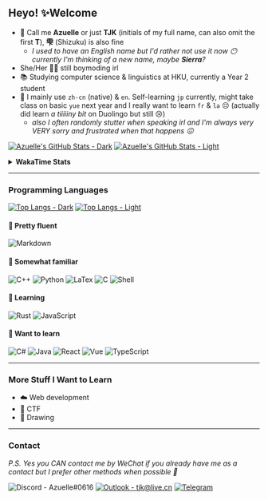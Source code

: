 ## Heyo! ✨Welcome

- 👋 Call me **Azuelle** or just **TJK** (initials of my full name, can also omit the first **T**), **雫** (Shizuku) is also fine
  - *I used to have an English name but I'd rather not use it now 😶 currently I'm thinking of a new name, maybe **Sierra**?*
- She/Her 🏳️‍⚧️ still boymoding irl
- 📚 Studying computer science & linguistics at HKU, currently a Year 2 student
- 💬 I mainly use `zh-cn` (native) & `en`. Self-learning `jp` currently, might take class on basic `yue` next year and I really want to learn `fr` & `la` 😔 (actually did learn *a tiiiiiny bit* on Duolingo but still 😢)
  - *also I often randomly stutter when speaking irl and I'm always very VERY sorry and frustrated when that happens 😖*

[![Azuelle's GitHub Stats - Dark](https://azuelle-github-readme-stats.vercel.app/api?username=azuelle&text_bold=false&rank_icon=percentile&show_icons=true&theme=dracula&count_private=true#gh-dark-mode-only)](https://github.com/anuraghazra/github-readme-stats#gh-dark-mode-only)
[![Azuelle's GitHub Stats - Light](https://azuelle-github-readme-stats.vercel.app/api?username=azuelle&text_bold=false&rank_icon=percentile&show_icons=true&theme=buefy&count_private=true#gh-light-mode-only)](https://github.com/anuraghazra/github-readme-stats#gh-light-mode-only)

<details><summary><b>WakaTime Stats</b></summary>
  
[![Azuelle's WakaTime Stats - Dark](https://azuelle-github-readme-stats.vercel.app/api/wakatime?username=Azuelle&layout=compact&theme=dracula&range=all_time&hide_title=true#gh-dark-mode-only)](https://github.com/anuraghazra/github-readme-stats#gh-dark-mode-only)
[![Azuelle's WakaTime Stats - Light](https://azuelle-github-readme-stats.vercel.app/api/wakatime?username=Azuelle&layout=compact&theme=buefy&range=all_time&hide_title=true#gh-light-mode-only)](https://github.com/anuraghazra/github-readme-stats#gh-light-mode-only)
  
</details>

---
### Programming Languages

[![Top Langs - Dark](https://azuelle-github-readme-stats.vercel.app/api/top-langs/?username=azuelle&theme=dracula&layout=compact&count_private=true&exclude_repo=azuelle.github.io,azuelle.github.io-source,TjkFredsBlog,vercel-github-readme-stats#gh-dark-mode-only)](https://github.com/anuraghazra/github-readme-stats#gh-dark-mode-only)
[![Top Langs - Light](https://azuelle-github-readme-stats.vercel.app/api/top-langs/?username=azuelle&theme=buefy&layout=compact&count_private=true&exclude_repo=azuelle.github.io,azuelle.github.io-source,TjkFredsBlog,vercel-github-readme-stats#gh-light-mode-only)](https://github.com/anuraghazra/github-readme-stats#gh-light-mode-only)

#### 🥰 Pretty fluent
![Markdown](https://img.shields.io/badge/Markdown-000000?style=for-the-badge&logo=markdown&logoColor=white)

#### 🤔 Somewhat familiar
![C++](https://img.shields.io/badge/C%2B%2B-00599C?style=for-the-badge&logo=c%2B%2B&logoColor=white) ![Python](https://img.shields.io/badge/Python-14354C?style=for-the-badge&logo=python&logoColor=white) ![LaTex](https://img.shields.io/badge/LaTeX-008080?style=for-the-badge&logo=latex&logoColor=white) ![C](https://img.shields.io/badge/C-00599C?style=for-the-badge&logo=c&logoColor=white) ![Shell](https://img.shields.io/badge/Shell_Script-121011?style=for-the-badge&logo=gnu-bash&logoColor=white) 
  
#### 📖 Learning
![Rust](https://img.shields.io/badge/Rust-000000?style=for-the-badge&logo=rust&logoColor=white) ![JavaScript](https://img.shields.io/badge/JavaScript-F7DF1E?style=for-the-badge&logo=javascript&logoColor=black)
  
#### 👀 Want to learn
![C#](https://img.shields.io/badge/C%23-239120?style=for-the-badge&logo=c-sharp&logoColor=white) ![Java](https://img.shields.io/badge/Java-ED8B00?style=for-the-badge&logo=openjdk&logoColor=white) ![React](https://img.shields.io/badge/React-20232A?style=for-the-badge&logo=react&logoColor=61DAFB) ![Vue](https://img.shields.io/badge/Vue.js-35495E?style=for-the-badge&logo=vue.js&logoColor=4FC08D) ![TypeScript](https://img.shields.io/badge/TypeScript-007ACC?style=for-the-badge&logo=typescript&logoColor=white)

---
### More Stuff I Want to Learn

- ☁️ Web development
- 🚩 CTF
- 🎨 Drawing

---
### Contact
*P.S. Yes you CAN contact me by WeChat if you already have me as a contact but I prefer other methods when possible 🤔*

![Discord - Azuelle#0616](https://img.shields.io/badge/Discord-Azuelle%230616-7289DA?style=for-the-badge&logo=discord&logoColor=white&color=grey&labelColor=7289DA)  [![Outlook - tjk@live.cn](https://img.shields.io/badge/Email-0078D4?style=for-the-badge&logo=microsoftoutlook&logoColor=white)](mailto:tjk@live.cn) [![Telegram](https://img.shields.io/badge/Telegram-26A5E4?style=for-the-badge&logo=telegram&logoColor=white)](https://t.me/Azuelle)

<!--
**Azuelle/azuelle** is a ✨ _special_ ✨ repository because its `README.md` (this file) appears on your GitHub profile.

Here are some ideas to get you started:

- 🔭 I’m currently working on ...
- 🌱 I’m currently learning ... (check)
- 👯 I’m looking to collaborate on ...
- 🤔 I’m looking for help with ...
- 💬 Ask me about ...
- 📫 How to reach me: ... (check)
- 😄 Pronouns: ... (check)
- ⚡ Fun fact: ...
-->
